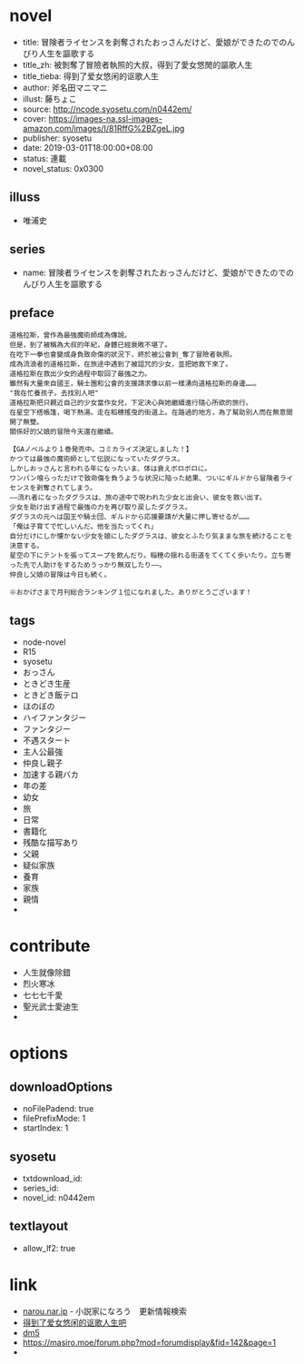 # novel

- title: 冒険者ライセンスを剥奪されたおっさんだけど、愛娘ができたのでのんびり人生を謳歌する
- title_zh: 被剝奪了冒險者執照的大叔，得到了愛女悠閒的謳歌人生
- title_tieba: 得到了爱女悠闲的讴歌人生
- author: 斧名田マニマニ
- illust: 藤ちょこ
- source: http://ncode.syosetu.com/n0442em/
- cover: https://images-na.ssl-images-amazon.com/images/I/81RffG%2BZgeL.jpg
- publisher: syosetu
- date: 2019-03-01T18:00:00+08:00
- status: 連載
- novel_status: 0x0300

## illuss

- 唯浦史

## series

- name: 冒険者ライセンスを剥奪されたおっさんだけど、愛娘ができたのでのんびり人生を謳歌する

## preface


```
道格拉斯，曾作為最強魔術師成為傳說。
但是，到了被稱為大叔的年紀，身體已經衰敗不堪了。
在吃下一拳也會變成身負致命傷的狀況下，終於被公會剝_奪了冒險者執照。
成為流浪者的道格拉斯，在旅途中遇到了被詛咒的少女，並把她救下來了。
道格拉斯在救出少女的過程中取回了最強之力。
雖然有大量來自國王，騎士團和公會的支援請求像以前一樣湧向道格拉斯的身邊……。
"我在忙養孩子。去找別人吧"
道格拉斯把只親近自己的少女當作女兒，下定決心與她繼續進行隨心所欲的旅行。
在星空下搭帳篷，喝下熱湯。走在稻穗搖曳的街道上。在路過的地方，為了幫助別人而在無意間開了無雙。
關係好的父娘的冒險今天還在繼續。

【GAノベルより１巻発売中。コミカライズ決定しました！】
かつては最強の魔術師として伝説になっていたダグラス。
しかしおっさんと言われる年になったいま、体は衰えボロボロに。
ワンパン喰らっただけで致命傷を負うような状況に陥った結果、ついにギルドから冒険者ライセンスを剥奪されてしまう。
――流れ者になったダグラスは、旅の途中で呪われた少女と出会い、彼女を救い出す。
少女を助け出す過程で最強の力を再び取り戻したダグラス。
ダグラスの元へは国王や騎士団、ギルドから応援要請が大量に押し寄せるが……。
「俺は子育てで忙しいんだ。他を当たってくれ」
自分だけにしか懐かない少女を娘にしたダグラスは、彼女とふたり気ままな旅を続けることを決意する。
星空の下にテントを張ってスープを飲んだり。稲穂の揺れる街道をてくてく歩いたり。立ち寄った先で人助けをするためうっかり無双したり――。
仲良し父娘の冒険は今日も続く。

※おかげさまで月刊総合ランキング１位になれました。ありがとうございます！
```

## tags

- node-novel
- R15
- syosetu
- おっさん
- ときどき生産
- ときどき飯テロ
- ほのぼの
- ハイファンタジー
- ファンタジー
- 不遇スタート
- 主人公最強
- 仲良し親子
- 加速する親バカ
- 年の差
- 幼女
- 旅
- 日常
- 書籍化
- 残酷な描写あり
- 父親
- 疑似家族
- 養育
- 家族
- 親情
-

# contribute

- 人生就像除錯
- 烈火寒冰
- 七七七千愛
- 聖光武士愛迪生
- 

# options

## downloadOptions

- noFilePadend: true
- filePrefixMode: 1
- startIndex: 1

## syosetu

- txtdownload_id:
- series_id:
- novel_id: n0442em

## textlayout

- allow_lf2: true

# link

- [narou.nar.jp](https://narou.nar.jp/search.php?text=n0442em&novel=all&genre=all&new_genre=all&length=0&down=0&up=100) - 小説家になろう　更新情報検索
- [得到了爱女悠闲的讴歌人生吧](https://tieba.baidu.com/f?kw=%E5%BE%97%E5%88%B0%E4%BA%86%E7%88%B1%E5%A5%B3%E6%82%A0%E9%97%B2%E7%9A%84%E8%AE%B4%E6%AD%8C%E4%BA%BA%E7%94%9F&ie=utf-8 "得到了爱女悠闲的讴歌人生")
- [dm5](http://www.dm5.com/manhua-beibaoduolemaoxianzhezhizhaodedashu/)
- https://masiro.moe/forum.php?mod=forumdisplay&fid=142&page=1
- 



